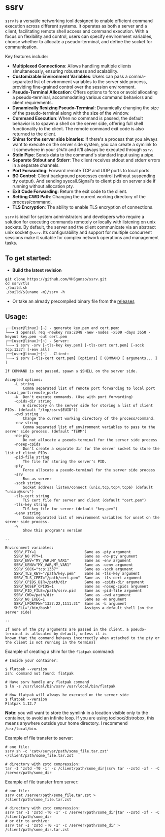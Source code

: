 # ssrv
`ssrv` is a versatile networking tool designed to enable efficient command execution across different systems. It operates as both a server and a client, facilitating remote shell access and command execution. With a focus on flexibility and control, users can specify environment variables, choose whether to allocate a pseudo-terminal, and define the socket for communication.

Key features include:

- **Multiplexed Connections**: Allows handling multiple clients simultaneously, ensuring robustness and scalability.
- **Customizable Environment Variables**: Users can pass a comma-separated list of environment variables to the server side process, providing fine-grained control over the session environment.
- **Pseudo-Terminal Allocation**: Offers options to force or avoid allocating a pseudo-terminal, accommodating various command behaviors and client requirements.
- **Dynamically Resizing Pseudo-Terminal**: Dynamically changing the size of the pseudo-terminal along with the size of the window.
- **Command Execution**: When no command is passed, the default behavior is to spawn a shell on the server side, offering full shell functionality to the client. The remote command exit code is also returned to the client.
- **Shims for the server side binaries**: If there's a process that you always want to execute on the server side system, you can
create a symlink to it somewhere in your `$PATH` and it'll always be executed through `ssrv`.
- **Stdin Pipe**: Sends data to the command's standard input using a pipe.
- **Separate Stdout and Stderr**: The client receives stdout and stderr errors in a separate channels.
- **Port Forwarding**: Forward remote TCP and UDP ports to local ports.
- **BG Control**: Client background processes control (without suspending tty output). And sending syscall.Signal's to client pids on server side if running without allocation pty.
- **Exit Code Forwarding**: Return the exit code to the client.
- **Setting CWD Path**: Changing the current working directory of the process/command.
- **TLS Encryption**: The ability to enable TLS encryption of connections.

`ssrv` is ideal for system administrators and developers who require a solution for executing commands remotely or locally with  listening on unix sockets. By default, the server and the client communicate via an abstract unix socket `@ssrv`. Its configurability and support for multiple concurrent sessions make it suitable for complex network operations and management tasks.

## To get started:
* **Build the latest revision**
```
git clone https://github.com/VHSgunzo/ssrv.git
cd ssrv/tls
./build.sh
./build/$(uname -m)/ssrv -h
```
* Or take an already precompiled binary file from the [releases](https://github.com/VHSgunzo/ssrv/releases)


## **Usage**:
```
┌──[user@linux]─[~] - generate key.pem and cert.pem:
└──╼ $ openssl req -newkey rsa:2048 -new -nodes -x509 -days 3650 -keyout key.pem -out cert.pem
┌──[user@linux]─[~] - Server:
└──╼ $ ssrv -srv [-tls-key key.pem] [-tls-cert cert.pem] [-sock tcp:1337] [-env all]
┌──[user@linux]─[~] - Client:
└──╼ $ ssrv [-tls-cert cert.pem] [options] [ COMMAND [ arguments... ] ]

If COMMAND is not passed, spawn a $SHELL on the server side.

Accepted options:
    -L string
        Comma separated list of remote port forwarding to local port <local_port:remote_port>
    -N  Don't execute commands. (Use with port forwarding)
    -cpids-dir string
        A directory on the server side for storing a list of client PIDs. (default "/tmp/ssrv$EUID"))
    -cwd string
        Change the current working directory of the process/command.
    -env string
        Comma separated list of environment variables to pass to the server side process. (default "TERM")
    -no-pty
        Do not allocate a pseudo-terminal for the server side process
    -nosep-cpids
        Don't create a separate dir for the server socket to store the list of client PIDs.
    -pid-file string
        The file for storing the server's PID.
    -pty
        Force allocate a pseudo-terminal for the server side process
    -srv
        Run as server
    -sock string
        Socket address listen/connect (unix,tcp,tcp4,tcp6) (default "unix:@ssrv")
    -tls-cert string
        TLS cert file for server and client (default "cert.pem")
    -tls-key string
        TLS key file for server (default "key.pem")
    -uenv string
        Comma separated list of environment variables for unset on the server side process.
    -v
        Show this program's version

--

Environment variables:
    SSRV_PTY=1                      Same as -pty argument
    SSRV_NO_PTY=1                   Same as -no-pty argument
    SSRV_ENV="MY_VAR,MY_VAR1"       Same as -env argument
    SSRV_UENV="MY_VAR,MY_VAR1"      Same as -uenv argument
    SSRV_SOCK="tcp:1337"            Same as -sock argument
    SSRV_TLS_KEY="/path/key.pem"    Same as -tls-key argument
    SSRV_TLS_CERT="/path/cert.pem"  Same as -tls-cert argument
    SSRV_CPIDS_DIR=/path/dir        Same as -cpids-dir argument
    SSRV_NOSEP_CPIDS=1              Same as -nosep-cpids argument
    SSRV_PID_FILE=/path/ssrv.pid    Same as -pid-file argument
    SSRV_CWD=/path/dir              Same as -cwd argument
    SSRV_NO_EXEC=1                  Same as -N argument
    SSRV_LPORTFW="1337:22,1111:21"  Same as -L argument
    SHELL="/bin/bash"               Assigns a default shell (on the server side)

--

If none of the pty arguments are passed in the client, a pseudo-terminal is allocated by default, unless it is
known that the command behaves incorrectly when attached to the pty or the client is not running in the terminal
```

Example of creating a shim for the `flatpak` command:

```
# Inside your container:

$ flatpak --version
zsh: command not found: flatpak

# Have ssrv handle any flatpak command
$ ln -s /usr/local/bin/ssrv /usr/local/bin/flatpak

# Now flatpak will always be executed on the server side
$ flatpak --version
Flatpak 1.12.7
```
**Note:** you will want to store the symlink in a location visible only to the container, to avoid an infinite loop. If you are using toolbox/distrobox, this means anywhere outside your home directory. I recommend `/usr/local/bin`.

Example of file transfer to server:

```
# one file:
ssrv sh -c 'cat>/server/path/some_file.tar.zst' </client/path/some_file.tar.zst

# directory with zstd compression:
tar -I 'zstd -T0 -1' -c /client/path/some_dir|ssrv tar --zstd -xf - -C /server/path/some_dir
```

Example of file transfer from server:

```
# one file:
ssrv cat /server/path/some_file.tar.zst > /client/path/some_file.tar.zst

# directory with zstd compression:
ssrv tar -I 'zstd -T0 -1' -c /server/path/some_dir|tar --zstd -xf - -C /client/path/some_dir
# or dir to archive:
ssrv tar -I 'zstd -T0 -1' -c /server/path/some_dir > /client/path/some_dir.tar.zst
```
